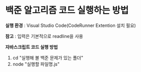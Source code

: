 # 백준 알고리즘 코드 실행하는 방법

**실행 환경** : Visual Studio Code(CodeRunner Extention 설치 필요)

**참고** : 입력은 기본적으로 readline을 사용   

**자바스크립트 코드 실행 방법**
1. cd "실행해 볼 백준 문제가 있는 폴더"   
2. node "실행할 파일명.js"   
                  
